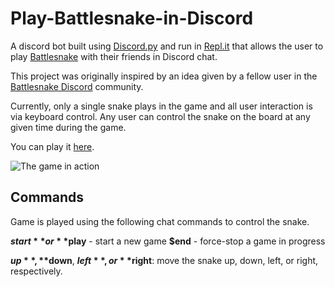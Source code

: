 # Play-Battlesnake-in-Discord
A discord bot built using [Discord.py](https://discordpy.readthedocs.io/en/stable/) and run in [Repl.it](https://replit.com/) that allows the user to play [Battlesnake](https://play.battlesnake.com/) with their friends in Discord chat.

This project was originally inspired by an idea given by a fellow user in the [Battlesnake Discord](https://play.battlesnake.com/discord/) community. 

Currently, only a single snake plays in the game and all user interaction is via keyboard control. Any user can control the snake on the board at any given time during the game.

You can play it [here](https://discord.gg/ANseruUyWX).

![The game in action](https://user-images.githubusercontent.com/57779180/148626187-1e485a0b-8c2d-4bbe-a8e5-80a0d6813562.png)


## Commands
Game is played using the following chat commands to control the snake.

**$start** or **$play** - start a new game
**$end** - force-stop a game in progress

**$up**, **$down**, **$left**, or **$right**: move the snake up, down, left, or right, respectively.
